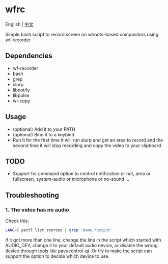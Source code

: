 # wfrc

English | [中文](README-zh_CN.md)

Simple bash script to record screen on wlroots-based compositors using wf-recorder

## Dependencies

- wf-recorder
- bash
- grep
- slurp
- libnotify
- libpulse
- wl-copy

## Usage

- (optional) Add it to your PATH
- (optional) Bind it to a keybind.
- Run it for the first time it will run slurp and get an area to record and the second time it will stop recording and copy the video to your clipboard.

## TODO

- Support for command option to control notification or not, area or fullscreen, system-audio or microphone or no-sound ...

## Troubleshooting

### 1. The video has no audio

Check this:
```bash
LANG=C pactl list sources | grep 'Name.*output'
```
  If it got more than one line, change the line in the script which started with AUDIO_DEV, change it to your default audio device, or disable the wrong device through tools like pavucontrol-qt. Or try to make the script can support the option to decide which device to use.
